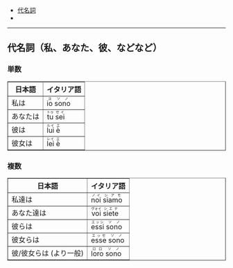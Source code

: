 
- [代名詞](#代名詞（私、あなた、彼、などなど）)
- []()

---


## 代名詞（私、あなた、彼、などなど）

### 単数

<table border="1"><thead><tr>
<th>日本語</th>
<th>イタリア語</th>
</tr></thead><tbody>
<tr>
<td>私は</td>
<td><ruby>io<rt>ヨ</rt></ruby> <ruby>sono<rt>ソノ</rt></ruby></td>
</tr>
<tr>
<td>あなたは</td>
<td><ruby>tu<rt>トゥ</rt></ruby> <ruby>sei<rt>セイ</rt></ruby></td>
</tr>
<tr>
<td>彼は</td>
<td><ruby>lui<rt>ルイ</rt></ruby> <ruby>è<rt>エ</rt></ruby></td>
</tr>
<tr>
<td>彼女は</td>
<td><ruby>lei<rt>レイ</rt></ruby> <ruby>è<rt>エ</rt></ruby></td>
</tr>
</tbody></table>

 
### 複数

<table border="1"><thead><tr>
<th>日本語</th>
<th>イタリア語</th>
</tr></thead><tbody>
<tr>
<td>私達は</td>
<td><ruby>noi<rt>ノイ</rt></ruby> <ruby>siamo<rt>シアモ</rt></ruby></td>
</tr>
<tr>
<td>あなた達は</td>
<td><ruby>voi<rt>ヴォイ</rt></ruby> <ruby>siete<rt>シエテ</rt></ruby></td>
</tr>
<tr>
<td>彼らは</td>
<td><ruby>essi<rt>エッシ</rt></ruby> <ruby>sono<rt>ソノ</rt></ruby></td>
</tr>
<tr>
<td>彼女らは</td>
<td><ruby>esse<rt>エッセ</rt></ruby> <ruby>sono<rt>ソノ</rt></ruby></td>
</tr>
<tr>
<td>彼/彼女らは (より一般)</td>
<td><ruby>loro<rt>ロロ</rt></ruby> <ruby>sono<rt>ソノ</rt></ruby></td>
</tr>
</tbody></table>
